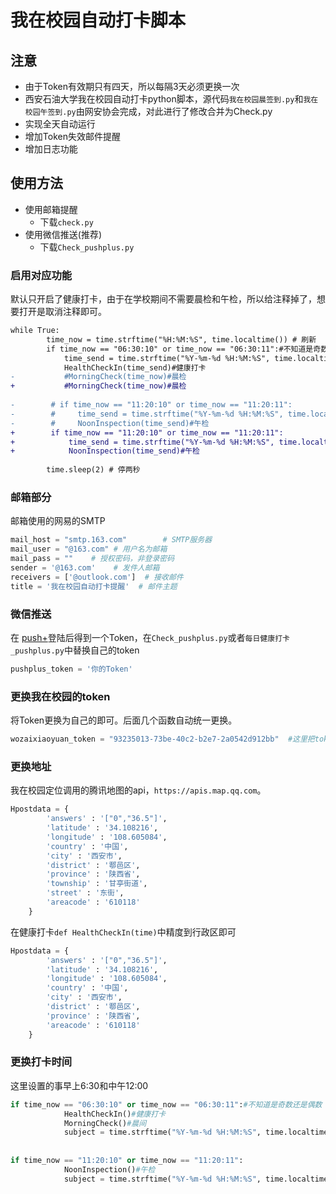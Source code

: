 # 我在校园自动打卡脚本

## 注意
- 由于Token有效期只有四天，所以每隔3天必须更换一次
- 西安石油大学我在校园自动打卡python脚本，源代码`我在校园晨签到.py`和`我在校园午签到.py`由网安协会完成，对此进行了修改合并为Check.py
 - 实现全天自动运行
 - 增加Token失效邮件提醒
 - 增加日志功能


## 使用方法

- 使用邮箱提醒
  - 下载`check.py`
- 使用微信推送(推荐)
  - 下载`Check_pushplus.py`

### 启用对应功能

默认只开启了健康打卡，由于在学校期间不需要晨检和午检，所以给注释掉了，想要打开是取消注释即可。

```diff
while True:
        time_now = time.strftime("%H:%M:%S", time.localtime()) # 刷新
        if time_now == "06:30:10" or time_now == "06:30:11":#不知道是奇数还是偶数
            time_send = time.strftime("%Y-%m-%d %H:%M:%S", time.localtime())
            HealthCheckIn(time_send)#健康打卡
-           #MorningCheck(time_now)#晨检
+			#MorningCheck(time_now)#晨检
            
-        # if time_now == "11:20:10" or time_now == "11:20:11":
-        #     time_send = time.strftime("%Y-%m-%d %H:%M:%S", time.localtime())
-        #     NoonInspection(time_send)#午检
+        if time_now == "11:20:10" or time_now == "11:20:11":
+            time_send = time.strftime("%Y-%m-%d %H:%M:%S", time.localtime())
+            NoonInspection(time_send)#午检
            
        time.sleep(2) # 停两秒
```

### 邮箱部分

邮箱使用的网易的SMTP

```python 
mail_host = "smtp.163.com"        # SMTP服务器
mail_user = "@163.com" # 用户名为邮箱
mail_pass = ""    # 授权密码，非登录密码 
sender = '@163.com'    # 发件人邮箱
receivers = ['@outlook.com']  # 接收邮件
title = '我在校园自动打卡提醒'  # 邮件主题
```
### 微信推送

在 [push+](http://pushplus.hxtrip.com/)登陆后得到一个Token，在`Check_pushplus.py`或者`每日健康打卡_pushplus.py`中替换自己的token

```python
pushplus_token = '你的Token'
```

### 更换我在校园的token

将Token更换为自己的即可。后面几个函数自动统一更换。

```python 
wozaixiaoyuan_token = "93235013-73be-40c2-b2e7-2a0542d912bb"  #这里把token_code的内容换为你自己的token
```
### 更换地址

我在校园定位调用的腾讯地图的api，`https://apis.map.qq.com`。

```python 
Hpostdata = {
        'answers' : '["0","36.5"]',
        'latitude' : '34.108216',
        'longitude' : '108.605084',
        'country' : '中国',
        'city' : '西安市',
        'district' : '鄠邑区',
        'province' : '陕西省',
        'township' : '甘亭街道',
        'street' : '东街',
        'areacode' : '610118'
    }
```
在健康打卡`def HealthCheckIn(time)`中精度到行政区即可

```python
Hpostdata = {
        'answers' : '["0","36.5"]',
        'latitude' : '34.108216',
        'longitude' : '108.605084',
        'country' : '中国',
        'city' : '西安市',
        'district' : '鄠邑区',
        'province' : '陕西省',
        'areacode' : '610118'
    }
```

### 更换打卡时间

这里设置的事早上6:30和中午12:00
```python
if time_now == "06:30:10" or time_now == "06:30:11":#不知道是奇数还是偶数
            HealthCheckIn()#健康打卡
            MorningCheck()#晨间
            subject = time.strftime("%Y-%m-%d %H:%M:%S", time.localtime()) + " 晨间打卡/健康"
            
        
if time_now == "11:20:10" or time_now == "11:20:11":
            NoonInspection()#午检
            subject = time.strftime("%Y-%m-%d %H:%M:%S", time.localtime()) + " 午检打卡"
```


